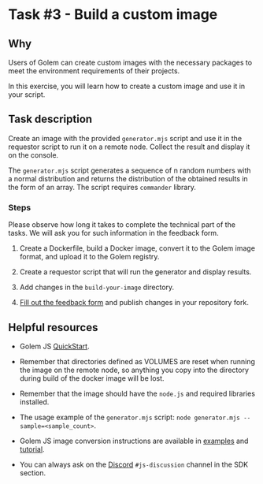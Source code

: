 # Task #3 - Build a custom image

## Why

Users of Golem can create custom images with the necessary packages to meet the environment requirements of their projects.

In this exercise, you will learn how to create a custom image and use it in your script.

## Task description

Create an image with the provided `generator.mjs` script and use it in the requestor script to run it on a remote node. Collect the result and display it on the console.

The `generator.mjs` script generates a sequence of n random numbers with a normal distribution and returns the distribution of the obtained results in the form of an array. The script requires `commander` library.

### Steps

Please observe how long it takes to complete the technical part of the tasks. We will ask you for such information in the feedback form.

1. Create a Dockerfile, build a Docker image, convert it to the Golem image format, and upload it to the Golem registry.

2. Create a requestor script that will run the generator and display results.

3. Add changes in the `build-your-image` directory.

4. [Fill out the feedback form](./FEEDBACK.md) and publish changes in your repository fork.

## Helpful resources

- Golem JS [QuickStart](https://docs.golem.network/docs/creators/javascript/quickstars/quickstart).

- Remember that directories defined as VOLUMES are reset when running the image on the remote node, so anything you copy into the directory during build of the docker image will be lost.

- Remember that the image should have the `node.js` and required libraries installed.

- The usage example of the `generator.mjs` script:
`node generator.mjs --sample=<sample_count>`.

- Golem JS image conversion instructions are available in [examples](https://docs.golem.network/docs/creators/javascript/examples) and [tutorial](https://docs.golem.network/docs/creators/javascript/tutorials/building-custom-image).

- You can always ask on the [Discord](https://chat.golem.network/) `#js-discussion` channel in the SDK section.
